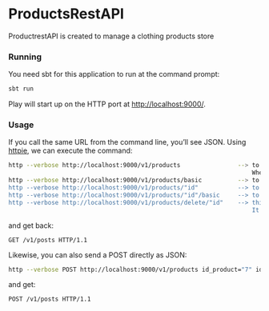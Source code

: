 # ProductsRestAPI

ProductrestAPI is created to manage a clothing products store


### Running

You need sbt for this application to run at the command prompt:

```bash
sbt run
```
Play will start up on the HTTP port at <http://localhost:9000/>.


### Usage

If you call the same URL from the command line, you’ll see JSON. Using [httpie](https://httpie.org/), we can execute the command:

```bash
http --verbose http://localhost:9000/v1/products                --> to see a json which contains all prducts with complete information.
                                                                    When you start this program for the first time, initial records are set in the database.
http --verbose http://localhost:9000/v1/products/basic          --> to see a json which contains all prducts with basic information (product's name and price)
http --verbose http://localhost:9000/v1/products/"id"           --> to see a json which contains the complete information of the product selected by its id
http --verbose http://localhost:9000/v1/products/"id"/basic     --> to see a json which contains the basic information of the product selected by its id
http --verbose http://localhost:9000/v1/products/delete/"id"    --> this request will delete a record from database, which is selected previously by its id.
                                                                    It will list all the products in our database without the deleted one.
```

and get back:

```routes
GET /v1/posts HTTP/1.1
```

Likewise, you can also send a POST directly as JSON:

```bash
http --verbose POST http://localhost:9000/v1/products id_product="7" id_typeProduct="1" name="pants" gender="M" size="40" price="35.50"
```

and get:

```routes
POST /v1/posts HTTP/1.1
```


